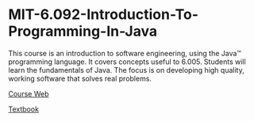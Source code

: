 # MIT-6.092-Introduction-To-Programming-In-Java
This course is an introduction to software engineering, using the Java™ programming language. It covers concepts useful to 6.005. Students will learn the fundamentals of Java. The focus is on developing high quality, working software that solves real problems.

[Course Web](https://ocw.mit.edu/courses/6-092-introduction-to-programming-in-java-january-iap-2010/pages/syllabus/)

[Textbook](https://greenteapress.com/wp/think-java/)